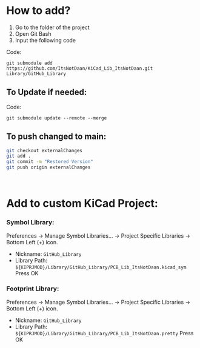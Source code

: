 # How to add?

1. Go to the folder of the project
2. Open Git Bash
3. Input the following code

Code: 

`git submodule add https://github.com/ItsNotDaan/KiCad_Lib_ItsNotDaan.git Library/GitHub_Library`


## To Update if needed:

Code:

`git submodule update --remote --merge`

## To push changed to main:
```bash
git checkout externalChanges
git add .
git commit -m "Restored Version"
git push origin externalChanges
```

&nbsp;&nbsp;&nbsp;&nbsp;&nbsp;&nbsp;

# Add to custom KiCad Project:

### Symbol Library:
Preferences -> Manage Symbol Libraries... -> Project Specific Libraries -> Bottom Left (+) icon.
- Nickname: `GitHub_Library`
- Library Path: `${KIPRJMOD}/Library/GitHub_Library/PCB_Lib_ItsNotDaan.kicad_sym`
Press OK

### Footprint Library:
Preferences -> Manage Symbol Libraries... -> Project Specific Libraries -> Bottom Left (+) icon.
- Nickname: `GitHub_Library`
- Library Path: `${KIPRJMOD}/Library/GitHub_Library/PCB_Lib_ItsNotDaan.pretty`
Press OK
